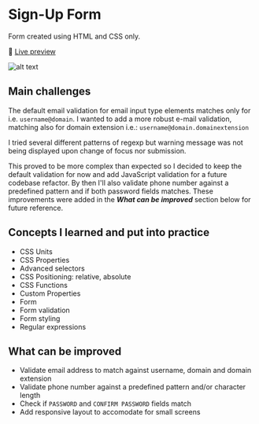 # Sign-Up Form

Form created using HTML and CSS only.

🔗 [Live preview](https://thaysmartinez.github.io/sign-up-form/)

![alt text](./img/signup-form_img.png)

## Main challenges

The default email validation for email input type elements matches only for
i.e. `username@domain`. I wanted to add a more robust e-mail validation,
matching also for domain extension i.e.: `username@domain.domainextension`

I tried several different patterns of regexp but warning message was not being
displayed upon change of focus nor submission.

This proved to be more complex than expected so I decided to keep the default
validation for now and add JavaScript validation for a future codebase refactor.
By then I'll also validate phone number against a predefined pattern and if both
password fields matches. These improvements were added in the
**_What can be improved_** section below for future reference.

## Concepts I learned and put into practice

- CSS Units
- CSS Properties
- Advanced selectors
- CSS Positioning: relative, absolute
- CSS Functions
- Custom Properties
- Form
- Form validation
- Form styling
- Regular expressions

## What can be improved

- Validate email address to match against username, domain and domain extension
- Validate phone number against a predefined pattern and/or character length
- Check if `PASSWORD` and `CONFIRM PASSWORD` fields match
- Add responsive layout to accomodate for small screens

